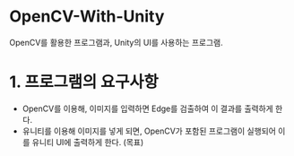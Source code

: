 # OpenCV-With-Unity
OpenCV를 활용한 프로그램과, Unity의 UI를 사용하는 프로그램. 


# 1. 프로그램의 요구사항 
- OpenCV를 이용해, 이미지를 입력하면 Edge를 검출하여 이 결과를 출력하게 한다.
- 유니티를 이용해 이미지를 넣게 되면, OpenCV가 포함된 프로그램이 실행되어 이를 유니티 UI에 출력하게 한다. (목표) 
